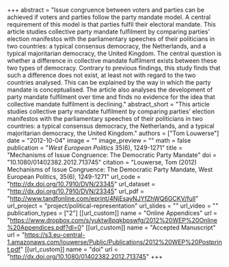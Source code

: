 +++
abstract = "Issue congruence between voters and parties can be achieved if voters and parties follow the party mandate model. A central requirement of this model is that parties fulfil their electoral mandate. This article studies collective party mandate fulfilment by comparing parties’ election manifestos with the parliamentary speeches of their politicians in two countries: a typical consensus democracy, the Netherlands, and a typical majoritarian democracy, the United Kingdom. The central question is whether a difference in collective mandate fulfilment exists between these two types of democracy. Contrary to previous findings, this study finds that such a difference does not exist, at least not with regard to the two countries analysed. This can be explained by the way in which the party mandate is conceptualised. The article also analyses the development of party mandate fulfilment over time and finds no evidence for the idea that collective mandate fulfilment is declining."
abstract_short = "This article studies collective party mandate fulfilment by comparing parties’ election manifestos with the parliamentary speeches of their politicians in two countries: a typical consensus democracy, the Netherlands, and a typical majoritarian democracy, the United Kingdom."
authors = ["Tom Louwerse"]
date = "2012-10-04"
image = ""
image_preview = ""
math = false
publication = "*West European Politics* 35(6), 1249-1271"
title = "Mechanisms of Issue Congruence: The Democratic Party Mandate"
doi = "10.1080/01402382.2012.713745"
citation = "Louwerse, Tom (2012) Mechanisms of Issue Congruence: The Democratic Party Mandate, West European Politics, 35(6), 1249-1271"
url_code = "http://dx.doi.org/10.7910/DVN/23345"
url_dataset = "http://dx.doi.org/10.7910/DVN/23345"
url_pdf = "http://www.tandfonline.com/eprint/4NjEsayNJYfZhWQ6GCKV/full"
url_project = "project/political-representation"
url_slides = ""
url_video = ""
publication_types = ["2"]
[[url_custom]]
  name = "Online Appendices"
  url = "https://www.dropbox.com/s/yuktw8pqkbpswfg/2012%20WEP%20Online%20Appendices.pdf?dl=0"
[[url_custom]]
  name = "Accepted Manuscript"
  url = "https://s3.eu-central-1.amazonaws.com/louwerse/Public/Publications/2012%20WEP%20Postprint.pdf"
[[url_custom]]
  name = "doi"
  url = "http://dx.doi.org/10.1080/01402382.2012.713745"
+++
